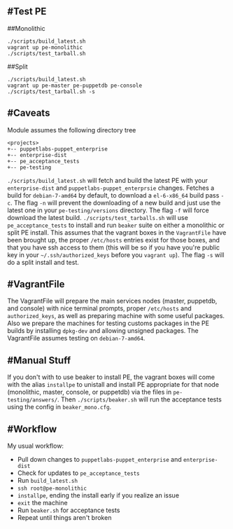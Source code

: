 #Test PE
--------
##Monolithic
```
./scripts/build_latest.sh
vagrant up pe-monolithic
./scripts/test_tarball.sh
```
##Split
```
./scripts/build_latest.sh
vagrant up pe-master pe-puppetdb pe-console
./scripts/test_tarball.sh -s
```

#Caveats
--------
Module assumes the following directory tree
```
<projects>
+-- puppetlabs-puppet_enterprise
+-- enterprise-dist
+-- pe_acceptance_tests
+-- pe-testing
```
`./scripts/build_latest.sh` will fetch and build the latest PE with your `enterprise-dist` and `puppetlabs-puppet_enterprsie` changes. Fetches a build for `debian-7-amd64` by default, to download a `el-6-x86_64` build pass `-c`. The flag `-n` will prevent the downloading of a new build and just use the latest one in your `pe-testing/versions` directory. The flag `-f` will force download the latest build. 
`./scripts/test_tarballs.sh` will use `pe_acceptance_tests` to install and run `beaker` suite on either a monolithic or split PE install. This assumes that the vagrant boxes in the `VagrantFile` have been brought up, the proper `/etc/hosts` entries exist for those boxes, and that you have ssh access to them (this will be so if you have you're public key in your `~/.ssh/authorized_keys` before you `vagrant up`). The flag `-s` will do a split install and test. 

#VagrantFile
------------
The VagrantFile will prepare the main services nodes (master, puppetdb, and console) with nice terminal prompts, proper `/etc/hosts` and `authorized_keys`, as well as preparing machine with some useful packages. Also we prepare the machines for testing customs packages in the PE builds by installing `dpkg-dev` and allowing unsigned packages. The VagrantFile assumes testing on `debian-7-amd64`.

#Manual Stuff
-------------
If you don't with to use beaker to install PE, the vagrant boxes will come with the alias `installpe` to unistall and install PE appropriate for that node (monolithic, master, console, or puppetdb) via the files in `pe-testing/answers/`. Then `./scripts/beaker.sh` will run the acceptance tests using the config in `beaker_mono.cfg`.

#Workflow
---------
My usual workflow:
- Pull down changes to `puppetlabs-puppet_enterprise` and `enterprise-dist`
- Check for updates to `pe_acceptance_tests`
- Run `build_latest.sh`
- `ssh root@pe-monolithic`
- `installpe`, ending the install early if you realize an issue
- `exit` the machine
- Run `beaker.sh` for acceptance tests
- Repeat until things aren't broken
